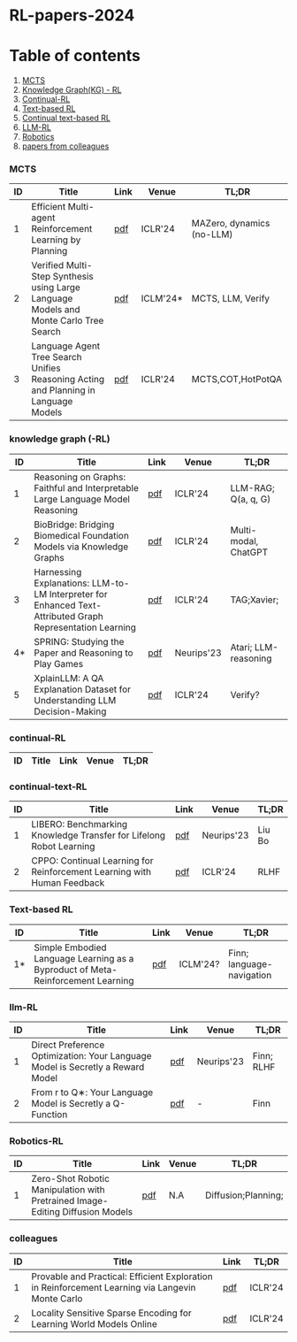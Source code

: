 # RL-papers-2024

# Table of contents
1. [MCTS](#mcts)
2. [Knowledge Graph(KG) - RL](#KG)
3. [Continual-RL](#continual-rl)
4. [Text-based RL](#text-rl)
5. [Continual text-based RL](#continual-text-rl)
6. [LLM-RL](#llm-rl)
7. [Robotics](#robotics)
8. [papers from colleagues](#colleagues)


### MCTS <a name="mcts"></a>
| ID | Title | Link | Venue | TL;DR | 
| --- | --- | --- | --- | --- |
| 1 | Efficient Multi-agent Reinforcement Learning by Planning | [pdf](https://openreview.net/attachment?id=CpnKq3UJwp&name=pdf) | ICLR'24|  MAZero, dynamics (no-LLM) |
|2| Verified Multi-Step Synthesis using Large Language Models and Monte Carlo Tree Search | [pdf](https://arxiv.org/pdf/2402.08147) | ICLM'24* | MCTS, LLM, Verify |
|3| Language Agent Tree Search Unifies Reasoning Acting and Planning in Language Models | [pdf](https://arxiv.org/pdf/2310.04406) | ICLR'24| MCTS,COT,HotPotQA|



### knowledge graph (-RL) <a name="KG"></a>
| ID | Title | Link | Venue | TL;DR | 
| --- | --- | --- | --- | --- |
|1| Reasoning on Graphs: Faithful and Interpretable Large Language Model Reasoning | [pdf](https://openreview.net/attachment?id=ZGNWW7xZ6Q&name=pdf) | ICLR'24 | LLM-RAG; Q(a, q, G) |
|2| BioBridge: Bridging Biomedical Foundation Models via Knowledge Graphs | [pdf](https://openreview.net/attachment?id=jJCeMiwHdH&name=pdf) | ICLR'24 | Multi-modal, ChatGPT |
|3| Harnessing Explanations: LLM-to-LM Interpreter for Enhanced Text-Attributed Graph Representation Learning | [pdf](https://openreview.net/attachment?id=RXFVcynVe1&name=pdf) | ICLR'24 | TAG;Xavier; |
|4*| SPRING: Studying the Paper and Reasoning to Play Games | [pdf](https://openreview.net/pdf?id=jU9qiRMDtR) | Neurips'23 | Atari; LLM-reasoning | 
|5| XplainLLM: A QA Explanation Dataset for Understanding LLM Decision-Making | [pdf](https://openreview.net/pdf?id=Ba5KGabRe8) | ICLR'24 | Verify? | 


### continual-RL <a name="continual-rl"></a>
| ID | Title | Link | Venue | TL;DR | 
| --- | --- | --- | --- | --- |


### continual-text-RL <a name="continual-text-rl"></a>
| ID | Title | Link | Venue | TL;DR | 
| --- | --- | --- | --- | --- |
|1| LIBERO: Benchmarking Knowledge Transfer for Lifelong Robot Learning | [pdf](https://arxiv.org/pdf/2306.03310) | Neurips'23 | Liu Bo |
|2| CPPO: Continual Learning for Reinforcement Learning with Human Feedback | [pdf](https://openreview.net/attachment?id=86zAUE80pP&name=pdf) | ICLR'24| RLHF |


### Text-based RL <a name="text-rl"></a>
| ID | Title | Link | Venue | TL;DR | 
| --- | --- | --- | --- | --- |
|1*| Simple Embodied Language Learning as a Byproduct of Meta-Reinforcement Learning| [pdf](https://arxiv.org/pdf/2306.08400)| ICLM'24? | Finn; language-navigation |




### llm-RL <a name="llm-rl"></a>
| ID | Title | Link | Venue | TL;DR | 
| --- | --- | --- | --- | --- |
|1| Direct Preference Optimization: Your Language Model is Secretly a Reward Model | [pdf](https://arxiv.org/pdf/2305.18290) | Neurips'23 | Finn; RLHF|
|2| From r to Q∗: Your Language Model is Secretly a Q-Function | [pdf](https://arxiv.org/pdf/2404.12358) | - | Finn |


### Robotics-RL <a name="robotics"></a>
| ID | Title | Link | Venue | TL;DR | 
| --- | --- | --- | --- | --- |
|1| Zero-Shot Robotic Manipulation with Pretrained Image-Editing Diffusion Models | [pdf](https://openreview.net/attachment?id=c0chJTSbci&name=pdf) | N.A | Diffusion;Planning; |




### colleagues <a name="colleagues"></a>
| ID | Title | Link | TL;DR | 
| --- | --- | --- | --- |
| 1 | Provable and Practical: Efficient Exploration in Reinforcement Learning via Langevin Monte Carlo | [pdf](https://openreview.net/attachment?id=nfIAEJFiBZ&name=pdf) | ICLR'24| Qingfeng; Langevine-MCTS-LSVI, Atari | 
| 2 | Locality Sensitive Sparse Encoding for Learning World Models Online | [pdf](https://openreview.net/pdf?id=i8PjQT3Uig) | ICLR'24 | Zichen; LSH-FTS, Mujoco | 
